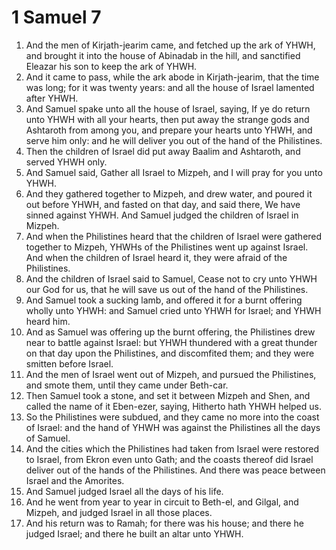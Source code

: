 ﻿# 1 Samuel  7
1. And the men of Kirjath-jearim came, and fetched up the ark of YHWH, and brought it into the house of Abinadab in the hill, and sanctified Eleazar his son to keep the ark of YHWH. 
2. And it came to pass, while the ark abode in Kirjath-jearim, that the time was long; for it was twenty years: and all the house of Israel lamented after YHWH. 
3.  And Samuel spake unto all the house of Israel, saying, If ye do return unto YHWH with all your hearts, then put away the strange gods and Ashtaroth from among you, and prepare your hearts unto YHWH, and serve him only: and he will deliver you out of the hand of the Philistines. 
4. Then the children of Israel did put away Baalim and Ashtaroth, and served YHWH only. 
5. And Samuel said, Gather all Israel to Mizpeh, and I will pray for you unto YHWH. 
6. And they gathered together to Mizpeh, and drew water, and poured it out before YHWH, and fasted on that day, and said there, We have sinned against YHWH. And Samuel judged the children of Israel in Mizpeh. 
7. And when the Philistines heard that the children of Israel were gathered together to Mizpeh, YHWHs of the Philistines went up against Israel. And when the children of Israel heard it, they were afraid of the Philistines. 
8. And the children of Israel said to Samuel, Cease not to cry unto YHWH our God for us, that he will save us out of the hand of the Philistines. 
9.  And Samuel took a sucking lamb, and offered it for a burnt offering wholly unto YHWH: and Samuel cried unto YHWH for Israel; and YHWH heard him. 
10. And as Samuel was offering up the burnt offering, the Philistines drew near to battle against Israel: but YHWH thundered with a great thunder on that day upon the Philistines, and discomfited them; and they were smitten before Israel. 
11. And the men of Israel went out of Mizpeh, and pursued the Philistines, and smote them, until they came under Beth-car. 
12. Then Samuel took a stone, and set it between Mizpeh and Shen, and called the name of it Eben-ezer, saying, Hitherto hath YHWH helped us. 
13.  So the Philistines were subdued, and they came no more into the coast of Israel: and the hand of YHWH was against the Philistines all the days of Samuel. 
14. And the cities which the Philistines had taken from Israel were restored to Israel, from Ekron even unto Gath; and the coasts thereof did Israel deliver out of the hands of the Philistines. And there was peace between Israel and the Amorites. 
15. And Samuel judged Israel all the days of his life. 
16. And he went from year to year in circuit to Beth-el, and Gilgal, and Mizpeh, and judged Israel in all those places. 
17. And his return was to Ramah; for there was his house; and there he judged Israel; and there he built an altar unto YHWH. 
